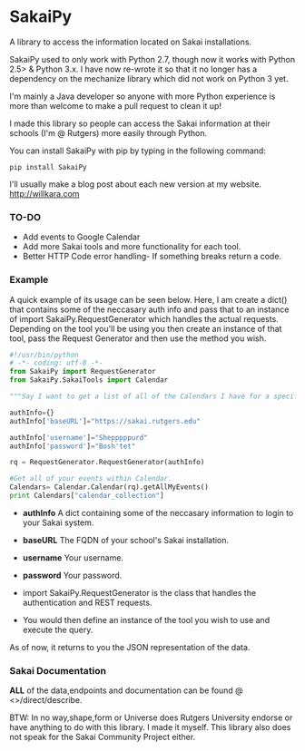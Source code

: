 SakaiPy
=======

A library to access the information located on Sakai installations.

SakaiPy used to only work with Python 2.7, though now it works with Python 2.5> & Python 3.x. I have now re-wrote it so that it no longer has a dependency on the mechanize library which did not work on Python 3 yet. 

I'm mainly a Java developer so anyone with more Python experience is more than welcome to make a pull request to clean it up!

I made this library so people can access the Sakai information at their schools (I'm @ Rutgers) more easily through Python.

You can install SakaiPy with pip by typing in the following command:

```
pip install SakaiPy
```

I'll usually make a blog post about each new version at my website. http://willkara.com

### TO-DO
* Add events to Google Calendar
* Add more Sakai tools and more functionality for each tool.
* Better HTTP Code error handling- If something breaks return a code.

### Example


A quick example of its usage can be seen below. Here, I am create a dict() that contains some of the neccasary auth info and pass that to an instance of import SakaiPy.RequestGenerator which handles the actual requests. Depending on the tool you'll be using you then create an instance of that tool, pass the Request Generator and then use the method you wish.

```python
#!/usr/bin/python
# -*- coding: utf-8 -*-
from SakaiPy import RequestGenerator
from SakaiPy.SakaiTools import Calendar

"""Say I want to get a list of all of the Calendars I have for a specific site. I'll write all the code first then explain each part."""

authInfo={}
authInfo['baseURL']="https://sakai.rutgers.edu"

authInfo['username']="Shepppppurd"
authInfo['password']="Bosh'tet"

rq = RequestGenerator.RequestGenerator(authInfo)

#Get all of your events within Calendar.
Calendars= Calendar.Calendar(rq).getAllMyEvents()
print Calendars["calendar_collection"]
```

* **authInfo** A dict containing some of the neccasary information to login to your Sakai system.

* **baseURL**  The FQDN of your school's Sakai installation.

* **username** Your username.
* **password** Your password.

* import SakaiPy.RequestGenerator is the class that handles the authentication and REST requests.

* You would then define an instance of the tool you wish to use and execute the query.

As of now, it returns to you the JSON representation of the data.

### Sakai Documentation

**ALL** of the data,endpoints and documentation can be found @ <<Sakai Installation URL>>/direct/describe. 



BTW: In no way,shape,form or Universe does Rutgers University endorse or have anything to do with this library. I made it myself. This library also does not speak for the Sakai Community Project either.
